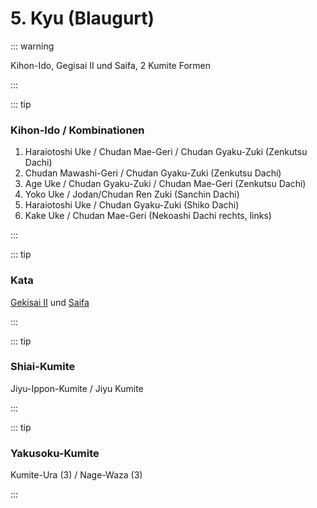 # 5. Kyu (Blaugurt)

::: warning

Kihon-Ido, Gegisai II und Saifa, 2 Kumite Formen

::: 

::: tip

### Kihon-Ido / Kombinationen

1. Haraiotoshi Uke / Chudan Mae-Geri / Chudan Gyaku-Zuki (Zenkutsu Dachi)
2. Chudan Mawashi-Geri / Chudan Gyaku-Zuki (Zenkutsu Dachi)
3. Age Uke / Chudan Gyaku-Zuki / Chudan Mae-Geri (Zenkutsu Dachi)
4. Yoko Uke / Jodan/Chudan Ren Zuki (Sanchin Dachi)
5. Haraiotoshi Uke / Chudan Gyaku-Zuki (Shiko Dachi)
6. Kake Uke / Chudan Mae-Geri (Nekoashi Dachi rechts, links)

:::

::: tip

### Kata

[Gekisai II](/kata/gekisai.html) und [Saifa](/kata/saifa.html)

:::

::: tip

### Shiai-Kumite

Jiyu-Ippon-Kumite / Jiyu Kumite

:::

::: tip

### Yakusoku-Kumite

Kumite-Ura (3) / Nage-Waza (3)

:::
